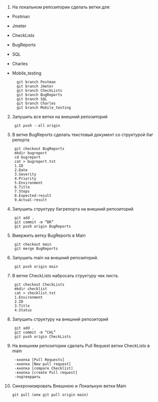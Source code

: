 1. На локальном репозитории сделать ветки для:
- Postman
- Jmeter
- CheckLists
- BugReports
- SQL
- Charles
- Mobile_testing

        git branch Postman 
        git branch Jmeter 
        git branch CheckLists 
        git branch BugReports 
        git branch SQL 
        git branch Charles 
        git branch Mobile_testing
2. Запушить все ветки на внешний репозиторий

        git push --all origin
3. В ветке BugReports сделать текстовый документ со структурой баг репорта

        git checkout BugReports
        mkdir bugreport
        cd bugreport
        cat > bugreport.txt
        1.ID
        2.Date
        3.Severity   
        4.Priority
        5.Environment   
        6.Title
        7.Steps
        8.Expected-result
        9.Actual-result
4. Запушить структуру багрепорта на внешний репозиторий

        git add . 
        git commit -m “BR”
        git push origin BugReports
5. Вмержить ветку BugReports в Main

        git checkout main
        git merge BugReports
6. Запушить main на внешний репозиторий.

        git push origin main
7. В ветке CheckLists набросать структуру чек листа.

        git checkout CheckLists
        mkdir checklist
        cat > checklist.txt
        1.Environment
        2.ID
        3.Title
        4.Status
8. Запушить структуру на внешний репозиторий

        git add . 
        git commit -m “CHL”
        git push origin CheckLists
9. На внешнем репозитории сделать Pull Request ветки CheckLists в main

        -кнопка [Pull Requests]
        -кнопка [New pull request]
        -кнопка [compare Checklist]
        -кнопка [create Pull request]
        -подтвердить
10. Синхронизировать Внешнюю и Локальную ветки Main

        git pull (или git pull origin main)


